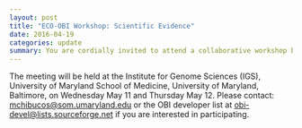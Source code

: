 ```yaml
---
layout: post
title: "ECO-OBI Workshop: Scientific Evidence"
date: 2016-04-19
categories: update
summary: You are cordially invited to attend a collaborative workshop between the Evidence and Conclusion Ontology (ECO) and the Ontology for Biomedical Investigations (OBI) on May 11 and 12. We will discuss modeling evidence, synergy between the groups, and related topics.
---
```


The meeting will be held at the Institute for Genome Sciences (IGS), University of Maryland School of Medicine, University of Maryland, Baltimore, on Wednesday May 11 and Thursday May 12.
Please contact: mchibucos@som.umaryland.edu or the OBI developer list at obi-devel@lists.sourceforge.net if you are interested in participating.

